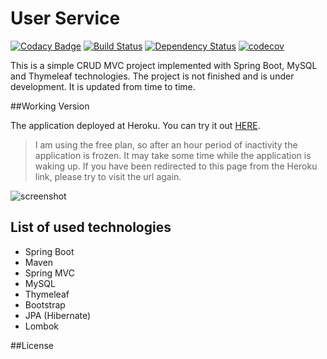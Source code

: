 # User Service

[![Codacy Badge](https://api.codacy.com/project/badge/Grade/f69d21092a374cc59555baad0a6e662d)](https://www.codacy.com/app/antonchar/User-Service?utm_source=github.com&utm_medium=referral&utm_content=antonchar/User-Service&utm_campaign=badger)
[![Build Status](https://travis-ci.org/antonchar/User-Service.svg?branch=master)](https://travis-ci.org/antonchar/User-Service)
[![Dependency Status](https://dependencyci.com/github/antonchar/User-Service/badge)](https://dependencyci.com/github/antonchar/User-Service)
[![codecov](https://codecov.io/gh/antonchar/User-Service/branch/master/graph/badge.svg)](https://codecov.io/gh/antonchar/User-Service)

This is a simple CRUD MVC project implemented with Spring Boot, MySQL and Thymeleaf technologies. 
The project is not finished and is under development. It is updated from time to time.

##Working Version

The application deployed at Heroku. You can try it out [HERE](https://user-service-antonchar.herokuapp.com).

> I am using the free plan, so after an hour period of inactivity the application is frozen. 
It may take some time while the application is waking up.
If you have been redirected to this page from the Heroku link, please try to visit the url again.

![screenshot](https://github.com/antonchar/User-Service/blob/master/app.png "App's Screenshot")

## List of used technologies

* Spring Boot
* Maven
* Spring MVC
* MySQL
* Thymeleaf
* Bootstrap
* JPA (Hibernate)
* Lombok

##License